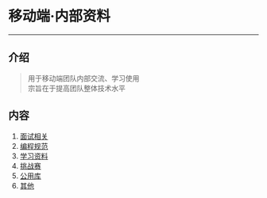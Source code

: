 # 移动端·内部资料
----------

## 介绍

> 用于移动端团队内部交流、学习使用  
> 宗旨在于提高团队整体技术水平

## 内容
1. [面试相关](/Interview/main.md)
2. [编程规范](/ProgrammingSpecification/main.md)
3. [学习资料](/Learn/main.md)
4. [挑战赛](/Challenge/main.md)
5. [公用库](/CommonLib/main.md)
6. [其他](/Other/main.md)